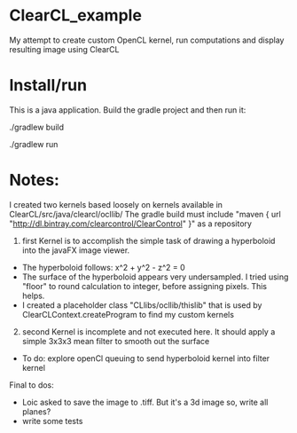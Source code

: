 # ClearCL_example
My attempt to create custom OpenCL kernel, run computations and display resulting image using ClearCL

# Install/run
This is a java application.  Build the gradle project and then run it:

  ./gradlew build 
  
  ./gradlew run

# Notes:
I created two kernels based loosely on kernels available in ClearCL/src/java/clearcl/ocllib/
The gradle build must include "maven { url "http://dl.bintray.com/clearcontrol/ClearControl" }" as a repository

1) first Kernel is to accomplish the simple task of drawing a hyperboloid into the javaFX image viewer.
  - The hyperboloid follows: x^2 + y^2 - z^2 = 0
  - The surface of the hyperboloid appears very undersampled.  I tried using "floor" to round calculation to integer, before assigning pixels.  This helps.
  - I created a placeholder class "CLlibs/ocllib/thislib" that is used by ClearCLContext.createProgram to find my custom kernels

2) second Kernel is incomplete and not executed here.  It should apply a simple 3x3x3 mean filter to smooth out the surface
  - To do: explore openCl queuing to send hyperboloid kernel into filter kernel
  
Final to dos:
  - Loic asked to save the image to .tiff.  But it's a 3d image so, write all planes?
  - write some tests
